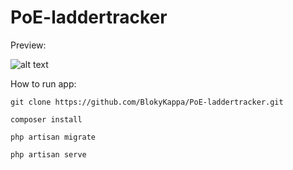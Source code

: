 # PoE-laddertracker

Preview:

![alt text](https://i.imgur.com/8djAMSY.png)

How to run app:

```
git clone https://github.com/BlokyKappa/PoE-laddertracker.git

composer install

php artisan migrate

php artisan serve
```
